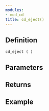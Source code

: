 ```yaml
---
modules:
- mod_cd
title: cd_eject()
---
```


## Definition

    cd_eject ( )

## Parameters

## Returns

## Example

```
```
